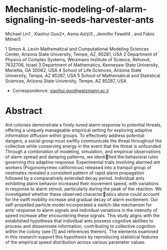 # Mechanistic-modeling-of-alarm-signaling-in-seeds-harvester-ants

Michael Lin1
, Xiaohui Guo2*, Asma Azizi3
, Jennifer Fewell4
, and Fabio Milner5

1 Simon A. Levin Mathematical and Computational Modeling Sciences Center, Arizona State
University, Tempe, AZ, 85281, USA
2 Department of Physics of Complex Systems, Weizmann Institute of Science, Rehovot, 7632706,
Israel
3 Department of Mathematics, Kennesaw State University, Marietta, GA 30062, USA
4 School of Life Sciences, Arizona State University, Tempe, AZ 85287, USA
5 School of Mathematical and Statistical Sciences, Arizona State University, Tempe, AZ 85287, USA
* Correspondence: xiaohui.guo@weizmann.ac.il

# Abstract
Ant colonies demonstrate a finely tuned alarm response to potential threats, offering a
uniquely manageable empirical setting for exploring adaptive information diffusion within groups. To
effectively address potential dangers, a social group must swiftly communicate the threat throughout
the collective while conserving energy in the event that the threat is unfounded. Through a combination
of modeling, simulation, and empirical observations of alarm spread and damping patterns, we identified the behavioral rules governing this adaptive response. Experimental trials involving alarmed ant
workers (Pogonomyrmex californicus) released into a tranquil group of nestmates revealed a consistent
pattern of rapid alarm propagation followed by a comparatively extended decay period. Individual
ants exhibiting alarm behavior increased their movement speed, with variations in response to alarm
stimuli, particularly during the peak of the reaction. We investigated whether these observed characteristics alone could account for the swift mobility increase and gradual decay of alarm excitement. Our
self-propelled particle model incorporated a switch-like mechanism for ants’ response to alarm signals
and individual variations in the intensity of speed increase after encountering these signals. This study
aligns with the established hypothesis that individual ants possess cognitive abilities to process and
disseminate information, contributing to collective cognition within the colony (see [1] and references
therein). The elements examined in this research support this hypothesis by reproducing statistical
features of the empirical speed distribution across various parameter values.
